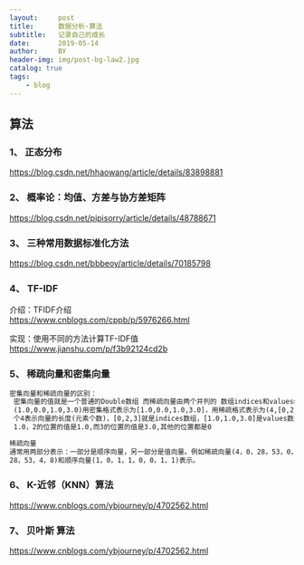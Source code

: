 ```yaml
---
layout:     post
title:      数据分析-算法
subtitle:   记录自己的成长
date:       2019-05-14
author:     BY
header-img: img/post-bg-law2.jpg
catalog: true
tags:
    - blog
---
```



## 算法

### 1、  正态分布

https://blog.csdn.net/hhaowang/article/details/83898881

### 2、 概率论：均值、方差与协方差矩阵

https://blog.csdn.net/pipisorry/article/details/48788671

### 3、  三种常用数据标准化方法 

https://blog.csdn.net/bbbeoy/article/details/70185798

### 4、  TF-IDF
介绍：TFIDF介绍  
https://www.cnblogs.com/cppb/p/5976266.html

实现：使用不同的方法计算TF-IDF值  
https://www.jianshu.com/p/f3b92124cd2b

### 5、 稀疏向量和密集向量



```tex
密集向量和稀疏向量的区别：
 密集向量的值就是一个普通的Double数组 而稀疏向量由两个并列的 数组indices和values组成 例如：向量
 (1.0,0.0,1.0,3.0)用密集格式表示为[1.0,0.0,1.0,3.0]，用稀疏格式表示为(4,[0,2,3],[1.0,1.0,3.0]) 第一
 个4表示向量的长度(元素个数)，[0,2,3]就是indices数组，[1.0,1.0,3.0]是values数组 表示向量0的位置的值是
 1.0，2的位置的值是1.0,而3的位置的值是3.0,其他的位置都是0

稀疏向量
通常用两部分表示：一部分是顺序向量，另一部分是值向量。例如稀疏向量(4，0，28，53，0，0，4，8)可用值向量(4，
28，53，4，8)和顺序向量(1，0，1，1，0，0，1，1)表示。
```



### 6、  K-近邻（KNN）算法 

https://www.cnblogs.com/ybjourney/p/4702562.html



### 7、  贝叶斯 算法 

https://www.cnblogs.com/ybjourney/p/4702562.html


